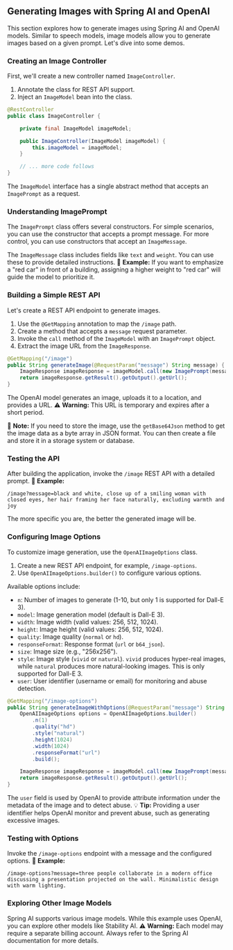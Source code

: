 ## Generating Images with Spring AI and OpenAI

This section explores how to generate images using Spring AI and OpenAI models. Similar to speech models, image models allow you to generate images based on a given prompt. Let's dive into some demos.

### Creating an Image Controller

First, we'll create a new controller named `ImageController`.

1.  Annotate the class for REST API support.
2.  Inject an `ImageModel` bean into the class.

```java
@RestController
public class ImageController {

    private final ImageModel imageModel;

    public ImageController(ImageModel imageModel) {
        this.imageModel = imageModel;
    }

    // ... more code follows
}
```

The `ImageModel` interface has a single abstract method that accepts an `ImagePrompt` as a request.

### Understanding ImagePrompt

The `ImagePrompt` class offers several constructors. For simple scenarios, you can use the constructor that accepts a prompt message. For more control, you can use constructors that accept an `ImageMessage`.

The `ImageMessage` class includes fields like `text` and `weight`. You can use these to provide detailed instructions. 📌 **Example:** If you want to emphasize a "red car" in front of a building, assigning a higher weight to "red car" will guide the model to prioritize it.

### Building a Simple REST API

Let's create a REST API endpoint to generate images.

1.  Use the `@GetMapping` annotation to map the `/image` path.
2.  Create a method that accepts a `message` request parameter.
3.  Invoke the `call` method of the `ImageModel` with an `ImagePrompt` object.
4.  Extract the image URL from the `ImageResponse`.

```java
@GetMapping("/image")
public String generateImage(@RequestParam("message") String message) {
    ImageResponse imageResponse = imageModel.call(new ImagePrompt(message));
    return imageResponse.getResult().getOutput().getUrl();
}
```

The OpenAI model generates an image, uploads it to a location, and provides a URL. ⚠️ **Warning:** This URL is temporary and expires after a short period.

📝 **Note:** If you need to store the image, use the `getBase64Json` method to get the image data as a byte array in JSON format. You can then create a file and store it in a storage system or database.

### Testing the API

After building the application, invoke the `/image` REST API with a detailed prompt. 📌 **Example:**

```
/image?message=black and white, close up of a smiling woman with closed eyes, her hair framing her face naturally, excluding warmth and joy
```

The more specific you are, the better the generated image will be.

### Configuring Image Options

To customize image generation, use the `OpenAIImageOptions` class.

1.  Create a new REST API endpoint, for example, `/image-options`.
2.  Use `OpenAIImageOptions.builder()` to configure various options.

Available options include:

*   `n`: Number of images to generate (1-10, but only 1 is supported for Dall-E 3).
*   `model`: Image generation model (default is Dall-E 3).
*   `width`: Image width (valid values: 256, 512, 1024).
*   `height`: Image height (valid values: 256, 512, 1024).
*   `quality`: Image quality (`normal` or `hd`).
*   `responseFormat`: Response format (`url` or `b64_json`).
*   `size`: Image size (e.g., "256x256").
*   `style`: Image style (`vivid` or `natural`). `vivid` produces hyper-real images, while `natural` produces more natural-looking images. This is only supported for Dall-E 3.
*   `user`: User identifier (username or email) for monitoring and abuse detection.

```java
@GetMapping("/image-options")
public String generateImageWithOptions(@RequestParam("message") String message) {
    OpenAIImageOptions options = OpenAIImageOptions.builder()
        .n(1)
        .quality("hd")
        .style("natural")
        .height(1024)
        .width(1024)
        .responseFormat("url")
        .build();

    ImageResponse imageResponse = imageModel.call(new ImagePrompt(message, options));
    return imageResponse.getResult().getOutput().getUrl();
}
```

The `user` field is used by OpenAI to provide attribute information under the metadata of the image and to detect abuse. 💡 **Tip:** Providing a user identifier helps OpenAI monitor and prevent abuse, such as generating excessive images.

### Testing with Options

Invoke the `/image-options` endpoint with a message and the configured options. 📌 **Example:**

```
/image-options?message=three people collaborate in a modern office discussing a presentation projected on the wall. Minimalistic design with warm lighting.
```

### Exploring Other Image Models

Spring AI supports various image models. While this example uses OpenAI, you can explore other models like Stability AI. ⚠️ **Warning:** Each model may require a separate billing account. Always refer to the Spring AI documentation for more details.
